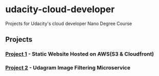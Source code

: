 # udacity-cloud-developer

Projects for Udacity's cloud developer Nano Degree Course

## Projects

### [Project 1](https://github.com/guilleeh/udacity-cloud-developer/tree/master/project1) - Static Website Hosted on AWS(S3 & Cloudfront)

### [Project 2](https://github.com/guilleeh/udacity-cloud-developer/tree/master/project2) - Udagram Image Filtering Microservice
